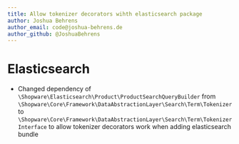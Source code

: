 ```yaml
---
title: Allow tokenizer decorators wihth elasticsearch package
author: Joshua Behrens
author_email: code@joshua-behrens.de
author_github: @JoshuaBehrens
---
```

# Elasticsearch
* Changed dependency of `\Shopware\Elasticsearch\Product\ProductSearchQueryBuilder` from `\Shopware\Core\Framework\DataAbstractionLayer\Search\Term\Tokenizer` to `\Shopware\Core\Framework\DataAbstractionLayer\Search\Term\TokenizerInterface` to allow tokenizer decorators work when adding elasticsearch bundle

